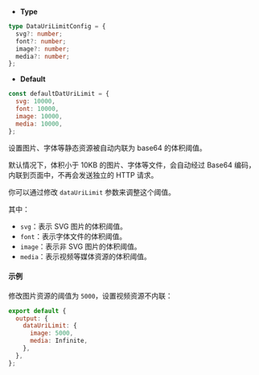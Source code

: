 - **Type**

```ts
type DataUriLimitConfig = {
  svg?: number;
  font?: number;
  image?: number;
  media?: number;
};
```

- **Default**

```js
const defaultDatUriLimit = {
  svg: 10000,
  font: 10000,
  image: 10000,
  media: 10000,
};
```

设置图片、字体等静态资源被自动内联为 base64 的体积阈值。

默认情况下，体积小于 10KB 的图片、字体等文件，会自动经过 Base64 编码，内联到页面中，不再会发送独立的 HTTP 请求。

你可以通过修改 `dataUriLimit` 参数来调整这个阈值。

其中：

- `svg`：表示 SVG 图片的体积阈值。
- `font`：表示字体文件的体积阈值。
- `image`：表示非 SVG 图片的体积阈值。
- `media`：表示视频等媒体资源的体积阈值。

#### 示例

修改图片资源的阈值为 `5000`，设置视频资源不内联：

```js
export default {
  output: {
    dataUriLimit: {
      image: 5000,
      media: Infinite,
    },
  },
};
```
